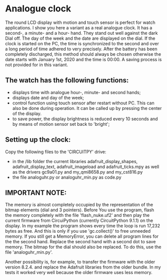 # Analogue clock

The round LCD display with motion and touch sensor is perfect for watch applications. I show you here a variant as
a real analogue clock. It has a second-, a minute- and a hour- hand. They stand out well against the dark Dial off.
The day of the week and the date are displayed on the dial.
If the clock is started on the PC, the time is synchronized to the second and over a long period of time
adhered to very precisely. After the battery has been completely discharged, this method should always be chosen
otherwise the date starts with January 1st, 2020 and the time is 00:00.
A saving process is not provided for in this variant.

## The watch has the following functions:

- displays time with analogue hour-, minute- and second hands;
- displays date and day of the week;
- control function using touch sensor after restart without PC. This can also be done during operation. It can be
  called up by pressing the center of the display.
- to save power, the display brightness is reduced every 10 seconds and by means of
  motion sensor set back to 'bright';

## Setting up the clock:

Copy the following files to the 'CIRCUITPY' drive:

- in the /lib folder the current libraries adafruit_display_shapes, adafruit_display_text, adafruit_imageload and
  adafruit_ticks.mpy as well as the drivers gc9a01.py and my_qmi8658.py and my_cst816.py
- the file analoguhr.py or analoguhr_min.py as code.py

## IMPORTANT NOTE:

The memory is almost completely occupied by the representation of the bitmap elements (dial and 3 pointers). Before
You use the program, flash the memory completely with the file 'flash_nuke.uf2' and then play the current firmware
from CircuiPython (currently CircuitPython 9.1.1) on the display. In my example the program shows every time the
loop is run 17,232 bytes as free. And this is only if you use 'gc.collect()' to free unneeded memory. If you still
get a MemoryError, you can delete all program lines for the the second hand. Replace the second hand with a second
dot to save memory. The bitmap for the dial should also be replaced. To do this, use the file 'analoguhr_min.py'.

Another possibility is, for example, to transfer the firmware with the older version 8.2.4. and replace the Adafruit
libraries from the older bundle. In my tests it worked very well because the older firmware uses less memory.
